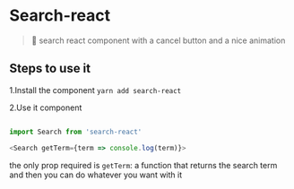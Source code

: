 # Search-react

> 🔎 search react component with a cancel button and a nice animation

## Steps to use it

1.Install the component
  `yarn add search-react` 

2.Use it component
  ```javascript

  import Search from 'search-react' 

  <Search getTerm={term => console.log(term)}>
  ```
  the only prop required is `getTerm`: a function that returns the search term and then you can do whatever you want with it
